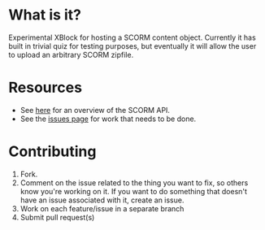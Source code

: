 # What is it?
Experimental XBlock for hosting a SCORM content object. Currently it has built in trivial quiz for testing purposes, but eventually it will allow the user to upload an arbitrary SCORM zipfile.

# Resources
* See [here](http://scorm.com/scorm-explained/technical-scorm/run-time/) for an overview of the SCORM API.
* See the [issues page](https://github.com/usernamenumber/xb_scorm/issues) for work that needs to be done.

# Contributing
1. Fork.
2. Comment on the issue related to the thing you want to fix, so others know you're working on it. If you want to do something that doesn't have an issue associated with it, create an issue. 
2. Work on each feature/issue in a separate branch
3. Submit pull request(s)
